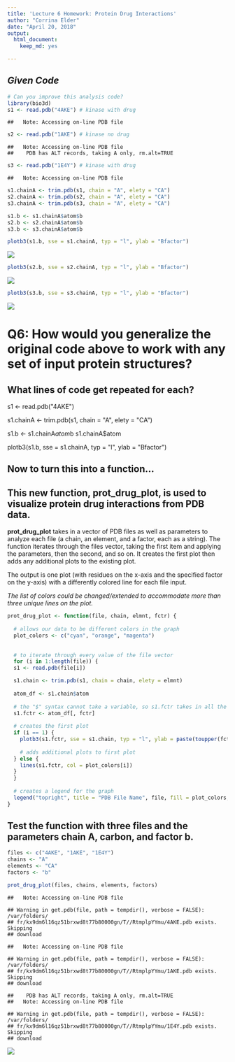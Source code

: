 ```yaml
---
title: 'Lecture 6 Homework: Protein Drug Interactions'
author: "Corrina Elder"
date: "April 20, 2018"
output:
  html_document: 
    keep_md: yes

---
```




## *Given Code*


```r
# Can you improve this analysis code?
library(bio3d)
s1 <- read.pdb("4AKE") # kinase with drug
```

```
##   Note: Accessing on-line PDB file
```

```r
s2 <- read.pdb("1AKE") # kinase no drug
```

```
##   Note: Accessing on-line PDB file
##    PDB has ALT records, taking A only, rm.alt=TRUE
```

```r
s3 <- read.pdb("1E4Y") # kinase with drug
```

```
##   Note: Accessing on-line PDB file
```

```r
s1.chainA <- trim.pdb(s1, chain = "A", elety = "CA")
s2.chainA <- trim.pdb(s2, chain = "A", elety = "CA")
s3.chainA <- trim.pdb(s3, chain = "A", elety = "CA")

s1.b <- s1.chainA$atom$b
s2.b <- s2.chainA$atom$b
s3.b <- s3.chainA$atom$b

plotb3(s1.b, sse = s1.chainA, typ = "l", ylab = "Bfactor")
```

![](Lecture_6_Homework_Corrina_Elder_files/figure-html/unnamed-chunk-1-1.png)<!-- -->

```r
plotb3(s2.b, sse = s2.chainA, typ = "l", ylab = "Bfactor")
```

![](Lecture_6_Homework_Corrina_Elder_files/figure-html/unnamed-chunk-1-2.png)<!-- -->

```r
plotb3(s3.b, sse = s3.chainA, typ = "l", ylab = "Bfactor")
```

![](Lecture_6_Homework_Corrina_Elder_files/figure-html/unnamed-chunk-1-3.png)<!-- -->

# **Q6: How would you generalize the original code above to work with any set of input protein structures?**

## What lines of code get repeated for each?


s1 <- read.pdb("4AKE") 

s1.chainA <- trim.pdb(s1, chain = "A", elety = "CA")

s1.b <- s1.chainA$atom$b
s1.chainA$atom

plotb3(s1.b, sse = s1.chainA, typ = "l", ylab = "Bfactor")



## Now to turn this into a function...  


## This new function, **prot_drug_plot**, is used to visualize protein drug interactions from PDB data.

**prot_drug_plot** takes in a vector of PDB files as well as parameters to analyze each file (a chain, an element, and a factor, each as a string). The function iterates through the files vector, taking the first item and applying the parameters, then the second, and so on. It creates the first plot then adds any additional plots to the existing plot. 

The output is one plot (with residues on the x-axis and the specified factor on the y-axis) with a differently colored line for each file input.

*The list of colors could be changed/extended to accommodate more than three unique lines on the plot.* 


```r
prot_drug_plot <- function(file, chain, elmnt, fctr) {
  
  # allows our data to be different colors in the graph
  plot_colors <- c("cyan", "orange", "magenta")
  
  
  # to iterate through every value of the file vector
  for (i in 1:length(file)) {
  s1 <- read.pdb(file[i])

  s1.chain <- trim.pdb(s1, chain = chain, elety = elmnt)
  
  atom_df <- s1.chain$atom
  
  # the "$" syntax cannot take a variable, so s1.fctr takes in all the atom information and selects an entire column based on the factor input
  s1.fctr <- atom_df[, fctr] 
  
  # creates the first plot
  if (i == 1) {
    plotb3(s1.fctr, sse = s1.chain, typ = "l", ylab = paste(toupper(fctr), "factor", sep = ""), col = plot_colors[i])
    
    # adds additional plots to first plot
  } else {
    lines(s1.fctr, col = plot_colors[i])
  }
  }
  
  # creates a legend for the graph
  legend("topright", title = "PDB File Name", file, fill = plot_colors, horiz=TRUE, cex = 0.5, inset = c(0.03, 0.06))
}
```



## Test the function with three files and the parameters chain A, carbon, and factor b.

    

```r
files <- c("4AKE", "1AKE", "1E4Y")
chains <- "A"
elements <- "CA"
factors <- "b"

prot_drug_plot(files, chains, elements, factors)
```

```
##   Note: Accessing on-line PDB file
```

```
## Warning in get.pdb(file, path = tempdir(), verbose = FALSE): /var/folders/
## fr/kx9dm6l16qz51brxwd8t77b80000gn/T//RtmplpYYmu/4AKE.pdb exists. Skipping
## download
```

```
##   Note: Accessing on-line PDB file
```

```
## Warning in get.pdb(file, path = tempdir(), verbose = FALSE): /var/folders/
## fr/kx9dm6l16qz51brxwd8t77b80000gn/T//RtmplpYYmu/1AKE.pdb exists. Skipping
## download
```

```
##    PDB has ALT records, taking A only, rm.alt=TRUE
##   Note: Accessing on-line PDB file
```

```
## Warning in get.pdb(file, path = tempdir(), verbose = FALSE): /var/folders/
## fr/kx9dm6l16qz51brxwd8t77b80000gn/T//RtmplpYYmu/1E4Y.pdb exists. Skipping
## download
```

![](Lecture_6_Homework_Corrina_Elder_files/figure-html/unnamed-chunk-3-1.png)<!-- -->
    
